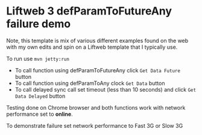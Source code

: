 # Liftweb 3 defParamToFutureAny failure demo

Note, this template is mix of various different examples found on the web with my own edits and spin on a Liftweb template that I typically use.

To run use `mvn jetty:run`

- To call function using defParamToFutureAny click `Get Data Future` button
- To call function using defParamToAny clock `Get Data` button
- To call delayed sync call set timeout (less than 10 seconds) and click `Get Data Delayed` button

Testing done on Chrome browser and both functions work with network performance set to **online**.

To demonstrate failure set network performance to Fast 3G or Slow 3G

